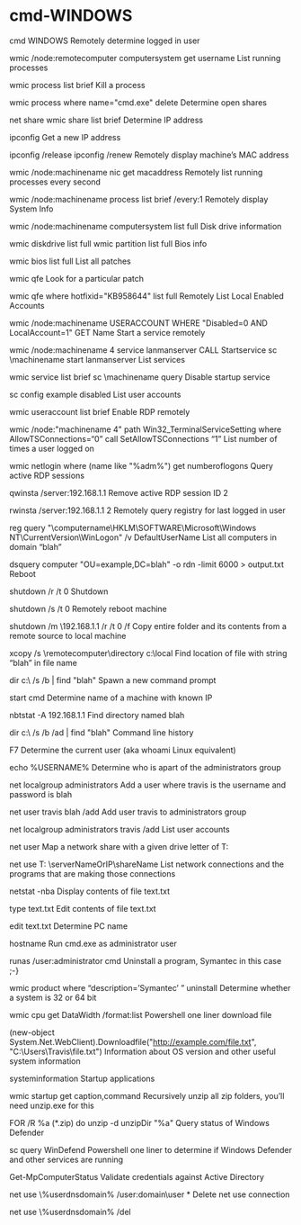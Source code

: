 # cmd-WINDOWS
cmd WINDOWS
Remotely determine logged in user

wmic /node:remotecomputer computersystem get username
List running processes

wmic process list brief
Kill a process

wmic process where name="cmd.exe" delete
Determine open shares

net share
wmic share list brief
Determine IP address

ipconfig
Get a new IP address

ipconfig /release
ipconfig /renew
Remotely display machine’s MAC address

wmic /node:machinename nic get macaddress
Remotely list running processes every second

wmic /node:machinename process list brief /every:1
Remotely display System Info

wmic /node:machinename computersystem list full
Disk drive information

wmic diskdrive list full
wmic partition list full
Bios info

wmic bios list full
List all patches

wmic qfe
Look for a particular patch

wmic qfe where hotfixid="KB958644" list full
Remotely List Local Enabled Accounts

wmic /node:machinename USERACCOUNT WHERE "Disabled=0 AND LocalAccount=1" GET Name
Start a service remotely

wmic /node:machinename 4 service lanmanserver CALL Startservice
sc \\machinename start lanmanserver
List services

wmic service list brief
sc \\machinename query
Disable startup service

sc config example disabled
List user accounts

wmic useraccount list brief
Enable RDP remotely

wmic /node:"machinename 4" path Win32_TerminalServiceSetting where AllowTSConnections=“0” call SetAllowTSConnections “1”
List number of times a user logged on

wmic netlogin where (name like "%adm%") get numberoflogons
Query active RDP sessions

qwinsta /server:192.168.1.1
Remove active RDP session ID 2

rwinsta /server:192.168.1.1 2
Remotely query registry for last logged in user

reg query "\\computername\HKLM\SOFTWARE\Microsoft\Windows NT\CurrentVersion\WinLogon" /v DefaultUserName
List all computers in domain “blah”

dsquery computer "OU=example,DC=blah" -o rdn -limit 6000 &gt; output.txt
Reboot

shutdown /r /t 0
Shutdown

shutdown /s /t 0
Remotely reboot machine

shutdown /m \\192.168.1.1 /r /t 0 /f
Copy entire folder and its contents from a remote source to local machine

xcopy /s \\remotecomputer\directory c:\local
Find location of file with string “blah” in file name

dir c:\ /s /b | find "blah"
Spawn a new command prompt

start cmd
Determine name of a machine with known IP

nbtstat -A 192.168.1.1
Find directory named blah

dir c:\ /s /b /ad | find "blah"
Command line history

F7
Determine the current user (aka whoami Linux equivalent)

echo %USERNAME%
Determine who is apart of the administrators group

net localgroup administrators
Add a user where travis is the username and password is blah

net user travis blah /add
Add user travis to administrators group

net localgroup administrators travis /add
List user accounts

net user
Map a network share with a given drive letter of T:

net use T: \\serverNameOrIP\shareName
List network connections and the programs that are making those connections

netstat -nba
Display contents of file text.txt

type text.txt
Edit contents of file text.txt

edit text.txt
Determine PC name

hostname
Run cmd.exe as administrator user

runas /user:administrator cmd
Uninstall a program, Symantec in this case ;-}

wmic product where “description=’Symantec’ ” uninstall
Determine whether a system is 32 or 64 bit

wmic cpu get DataWidth /format:list
Powershell one liner download file

(new-object System.Net.WebClient).Downloadfile("http://example.com/file.txt", "C:\Users\Travis\file.txt")
Information about OS version and other useful system information

systeminformation
Startup applications

wmic startup get caption,command
Recursively unzip all zip folders, you’ll need unzip.exe for this

FOR /R %a (*.zip) do unzip -d unzipDir "%a"
Query status of Windows Defender

sc query WinDefend
Powershell one liner to determine if Windows Defender and other services are running

Get-MpComputerStatus
Validate credentials against Active Directory

net use \\%userdnsdomain% /user:domain\user *
Delete net use connection

net use \\%userdnsdomain% /del
